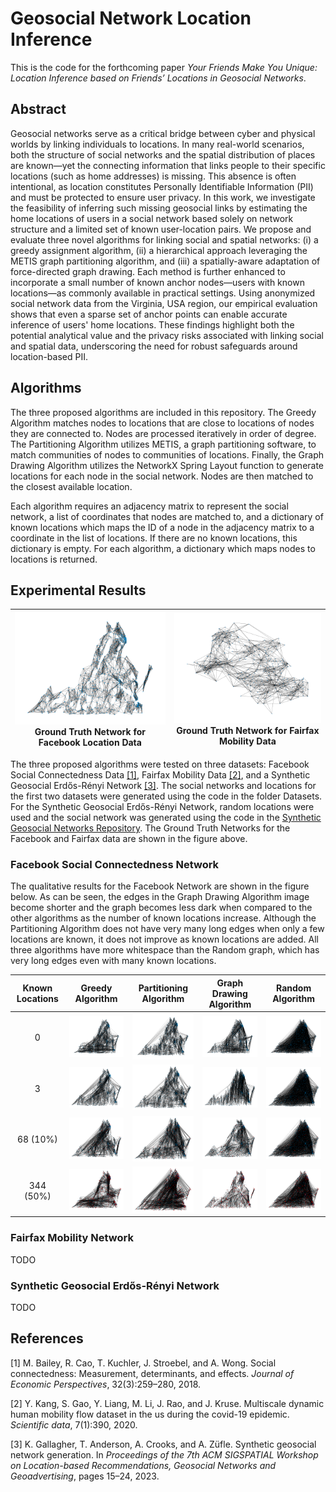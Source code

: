 # Geosocial Network Location Inference
This is the code for the forthcoming paper *Your Friends Make You Unique: Location Inference based on Friends’ Locations in Geosocial Networks*.

## Abstract
Geosocial networks serve as a critical bridge between cyber and physical worlds by linking individuals to locations. In many real-world scenarios, both the structure of social networks and the spatial distribution of places are known—yet the connecting information that links people to their specific locations (such as home addresses) is missing. This absence is often intentional, as location constitutes Personally Identifiable Information (PII) and must be protected to ensure user privacy. In this work, we investigate the feasibility of inferring such missing geosocial links by estimating the home locations of users in a social network based solely on network structure and a limited set of known user-location pairs.
We propose and evaluate three novel algorithms for linking social and spatial networks: (i) a greedy assignment algorithm, (ii) a hierarchical approach leveraging the METIS graph partitioning algorithm, and (iii) a spatially-aware adaptation of force-directed graph drawing. Each method is further enhanced to incorporate a small number of known anchor nodes—users with known locations—as commonly available in practical settings. Using anonymized social network data from the Virginia, USA region, our empirical evaluation shows that even a sparse set of anchor points can enable accurate inference of users' home locations. These findings highlight both the potential analytical value and the privacy risks associated with linking social and spatial data, underscoring the need for robust safeguards around location-based PII.

## Algorithms
The three proposed algorithms are included in this repository. The Greedy Algorithm matches nodes to locations that are close to locations of nodes they are connected to. Nodes are processed iteratively in order of degree. The Partitioning Algorithm utilizes METIS, a graph partitioning software, to match communities of nodes to communities of locations. Finally, the Graph Drawing Algorithm utilizes the NetworkX Spring Layout function to generate locations for each node in the social network. Nodes are then matched to the closest available location.

Each algorithm requires an adjacency matrix to represent the social network, a list of coordinates that nodes are matched to, and a dictionary of known locations which maps the ID of a node in the adjacency matrix to a coordinate in the list of locations. If there are no known locations, this dictionary is empty. For each algorithm, a dictionary which maps nodes to locations is returned.

## Experimental Results
|![](ExperimentalResults/FacebookImages/FacebookGroundTruth.png)<br>Ground Truth Network for Facebook Location Data|![](ExperimentalResults/FairfaxImages/FairfaxGroundTruth.png)<br>Ground Truth Network for Fairfax Mobility Data|
|:-:|:-:|

The three proposed algorithms were tested on three datasets: Facebook Social Connectedness Data [[1]](#1), Fairfax Mobility Data [[2]](#2), and a Synthetic Geosocial Erdős-Rényi Network [[3]](#3). The social networks and locations for the first two datasets were generated using the code in the folder Datasets. For the Synthetic Geosocial Erdős-Rényi Network, random locations were used and the social network was generated using the code in the [Synthetic Geosocial Networks Repository](https://github.com/KetevanGallagher/Synthetic-Geosocial-Networks). The Ground Truth Networks for the Facebook and Fairfax data are shown in the figure above.

### Facebook Social Connectedness Network
The qualitative results for the Facebook Network are shown in the figure below. As can be seen, the edges in the Graph Drawing Algorithm image become shorter and the graph becomes less dark when compared to the other algorithms as the number of known locations increase. Although the Partitioning Algorithm does not have very many long edges when only a few locations are known, it does not improve as known locations are added. All three algorithms have more whitespace than the Random graph, which has very long edges even with many known locations.

| Known Locations | Greedy Algorithm | Partitioning Algorithm | Graph Drawing Algorithm | Random Algorithm |
|     :---:    |     :---:      |     :---:     |     :---:     |     :---:     |
| 0 | <img src="ExperimentalResults/FacebookImages/FacebookGreedyKnown0.png" width="250"/> | <img src="ExperimentalResults/FacebookImages/FacebookPartitioningKnown0.png" width="250"> | <img src="ExperimentalResults/FacebookImages/FacebookGraphDrawingKnown0.png" width="250"> | <img src="ExperimentalResults/FacebookImages/FacebookRandomKnown0.png" width="250"> |
| 3 | <img src="ExperimentalResults/FacebookImages/FacebookGreedyKnown3.png" width="250"/> | <img src="ExperimentalResults/FacebookImages/FacebookPartitioningKnown3.png" width="250"> | <img src="ExperimentalResults/FacebookImages/FacebookGraphDrawingKnown3.png" width="250"> | <img src="ExperimentalResults/FacebookImages/FacebookRandomKnown3.png" width="250"> |
| 68 \(10%\) | <img src="ExperimentalResults/FacebookImages/FacebookGreedyKnown68.png" width="250"/> | <img src="ExperimentalResults/FacebookImages/FacebookPartitioningKnown68.png" width="250"> | <img src="ExperimentalResults/FacebookImages/FacebookGraphDrawingKnown68.png" width="250"> | <img src="ExperimentalResults/FacebookImages/FacebookRandomKnown68.png" width="250"> |
| 344 \(50%\) | <img src="ExperimentalResults/FacebookImages/FacebookGreedyKnown344.png" width="250"/> | <img src="ExperimentalResults/FacebookImages/FacebookPartitioningKnown344.png" width="250"> | <img src="ExperimentalResults/FacebookImages/FacebookGraphDrawingKnown344.png" width="250"> | <img src="ExperimentalResults/FacebookImages/FacebookRandomKnown344.png" width="250"> |

### Fairfax Mobility Network
TODO

### Synthetic Geosocial Erdős-Rényi Network
TODO

## References
<a id="1">[1]</a> 
M. Bailey, R. Cao, T. Kuchler, J. Stroebel, and A. Wong. Social connectedness: Measurement, determinants, and effects. *Journal of Economic Perspectives*, 32(3):259–280, 2018.

<a id="2">[2]</a> 
Y. Kang, S. Gao, Y. Liang, M. Li, J. Rao, and J. Kruse. Multiscale dynamic human mobility flow dataset in the us during the covid-19 epidemic. *Scientific data*, 7(1):390, 2020.

<a id="3">[3]</a> 
K. Gallagher, T. Anderson, A. Crooks, and A. Züfle. Synthetic geosocial network generation. In *Proceedings of the 7th ACM SIGSPATIAL Workshop on Location-based Recommendations, Geosocial Networks and Geoadvertising*, pages 15–24, 2023.
